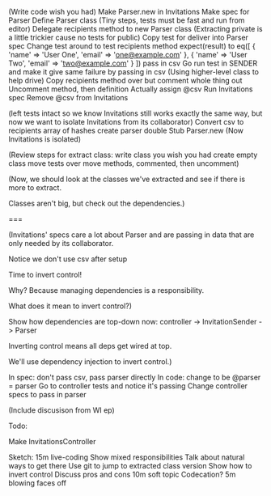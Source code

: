 (Write code wish you had)
Make Parser.new in Invitations
Make spec for Parser
Define Parser class
(Tiny steps, tests must be fast and run from editor)
Delegate recipients method to new Parser class
(Extracting private is a little trickier cause no tests for public)
Copy test for deliver into Parser spec
Change test around to test recipients method
expect(result) to eq([
  { 'name' => 'User One', 'email' => 'one@example.com' },
  { 'name' => 'User Two', 'email' => 'two@example.com' }
  ])
pass in csv
Go run test in SENDER and make it give same failure by passing in csv
(Using higher-level class to help drive)
Copy recipients method over but comment whole thing out
Uncomment method, then definition
Actually assign @csv
Run Invitations spec
Remove @csv from Invitations

(left tests intact so we know Invitations still works exactly the same
way, but now we want to isolate Invitations from its collaborator)
Convert csv to recipients array of hashes
create parser double
Stub Parser.new
(Now Invitations is isolated)

(Review steps for extract class:
write class you wish you had
create empty class
move tests over
move methods, commented, then uncomment)

(Now, we should look at the classes we've extracted and see if there is more to extract. 

Classes aren't big, but check out the dependencies.)

===

(Invitations' specs care a lot about Parser and are passing in data that are only needed by its collaborator.

Notice we don't use csv after setup

Time to invert control!

Why? Because managing dependencies is a responsibility.

What does it mean to invert control?)

Show how dependencies are top-down now: controller -> InvitationSender -> Parser

Inverting control means all deps get wired at top.

We'll use dependency injection to invert control.)

In spec:
don't pass csv, pass parser directly
In code:
change to be @parser = parser
Go to controller tests and notice it's passing
Change controller specs to pass in parser

(Include discusison from WI ep)

Todo:

Make InvitationsController



Sketch:
15m live-coding
  Show mixed responsibilities
  Talk about natural ways to get there
  Use git to jump to extracted class version
  Show how to invert control
  Discuss pros and cons
10m soft topic
  Codecation?
5m blowing faces off
